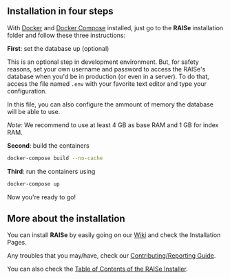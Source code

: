 Installation in four steps
------------------------------

With [Docker](https://docs.docker.com/) and [Docker Compose](https://docs.docker.com/compose/) installed, just go to the **RAISe** installation folder and follow these three instructions:

**First**: set the database up (optional)

This is an optional step in development environment.
But, for safety reasons, set your own username and password to access the RAISe's database when you'd be in production (or even in a server).
To do that, access the file named `.env` with your favorite text editor and type your configuration.

In this file, you can also configure the ammount of memory the database will be able to use.

*Note:* We recommend to use at least 4 GB as base RAM and 1 GB for index RAM.


**Second**: build the containers

```bash
docker-compose build --no-cache
```

**Third**: run the containers using

```bash
docker-compose up
```


Now you're ready to go!


More about the installation
---------------------------

You can install <b>RAISe</b> by easily going on our [Wiki](wiki) and check the Installation Pages.

Any troubles that you may/have, check our [Contributing/Reporting Guide](CONTRIBUTING.md).

You can also check the [Table of Contents of the RAISe Installer](wiki/installer-reference).
